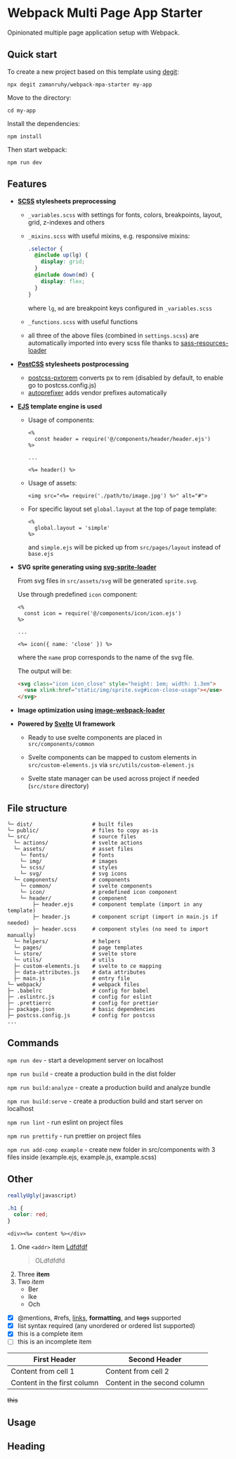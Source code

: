 # Webpack Multi Page App Starter

Opinionated multiple page application setup with Webpack.

## Quick start

To create a new project based on this template using
[degit](https://github.com/Rich-Harris/degit):

```
npx degit zamanruhy/webpack-mpa-starter my-app
```

Move to the directory:

```
cd my-app
```

Install the dependencies:

```
npm install
```

Then start webpack:

```
npm run dev
```

## Features

- **[SCSS](https://github.com/sass/node-sass) stylesheets preprocessing**

  - `_variables.scss` with settings for fonts, colors, breakpoints, layout,
    grid, z-indexes and others
  - `_mixins.scss` with useful mixins, e.g. responsive mixins:

    ```scss
    .selector {
      @include up(lg) {
        display: grid;
      }
      @include down(md) {
        display: flex;
      }
    }
    ```

    where `lg`, `md` are breakpoint keys configured in `_variables.scss`

  - `_functions.scss` with useful functions
  - all three of the above files (combined in `settings.scss`) are automatically
    imported into every scss file thanks to
    [sass-resources-loader](https://github.com/shakacode/sass-resources-loader)

- **[PostCSS](https://github.com/postcss/postcss) stylesheets postprocessing**

  - [postcss-pxtorem](https://github.com/cuth/postcss-pxtorem) converts px to
    rem (disabled by default, to enable go to postcss.config.js)
  - [autoprefixer](https://github.com/postcss/autoprefixer) adds vendor prefixes
    automatically

- **[EJS](https://github.com/difelice/ejs-loader) template engine is used**

  - Usage of components:

    ```ejs
    <%
      const header = require('@/components/header/header.ejs')
    %>

    ...

    <%= header() %>
    ```

  - Usage of assets:

    ```ejs
    <img src="<%= require('./path/to/image.jpg') %>" alt="#">
    ```

  - For specific layout set `global.layout` at the top of page template:

    ```ejs
    <%
      global.layout = 'simple'
    %>
    ```

    and `simple.ejs` will be picked up from `src/pages/layout` instead of
    `base.ejs`

- **SVG sprite generating using
  [svg-sprite-loader](https://github.com/JetBrains/svg-sprite-loader)**

  From svg files in `src/assets/svg` will be generated `sprite.svg`.

  Use through predefined `icon` component:

  ```ejs
  <%
    const icon = require('@/components/icon/icon.ejs')
  %>

  ...

  <%= icon({ name: 'close' }) %>
  ```

  where the `name` prop corresponds to the name of the svg file.

  The output will be:

  ```html
  <svg class="icon icon_close" style="height: 1em; width: 1.3em">
    <use xlink:href="static/img/sprite.svg#icon-close-usage"></use>
  </svg>
  ```

- **Image optimization using
  [image-webpack-loader](https://github.com/tcoopman/image-webpack-loader)**

- **Powered by [Svelte](https://svelte.dev/) UI framework**

  - Ready to use svelte components are placed in` src/components/common`

  - Svelte components can be mapped to custom elements in
    `src/custom-elements.js` via `src/utils/custom-element.js`

  - Svelte state manager can be used across project if needed (`src/store`
    directory)

## File structure

```
└─ dist/                   # built files
└─ public/                 # files to copy as-is
└─ src/                    # source files
  └─ actions/              # svelte actions
  └─ assets/               # asset files
    └─ fonts/              # fonts
    └─ img/                # images
    └─ scss/               # styles
    └─ svg/                # svg icons
  └─ components/           # components
    └─ common/             # svelte components
    └─ icon/               # predefined icon component
    └─ header/             # component
        ├─ header.ejs      # component template (import in any template)
        ├─ header.js       # component script (import in main.js if needed)
        ├─ header.scss     # component styles (no need to import manually)
  └─ helpers/              # helpers
  └─ pages/                # page templates
  └─ store/                # svelte store
  └─ utils/                # utils
  ├─ custom-elements.js    # svelte to ce mapping
  ├─ data-attributes.js    # data attributes
  ├─ main.js               # entry file
└─ webpack/                # webpack files
├─ .babelrc                # config for babel
├─ .eslintrc.js            # config for eslint
├─ .prettierrc             # config for prettier
├─ package.json            # basic dependencies
├─ postcss.config.js       # config for postcss
...
```

## Commands

`npm run dev` - start a development server on localhost

`npm run build` - create a production build in the dist folder

`npm run build:analyze` - create a production build and analyze bundle

`npm run build:serve` - create a production build and start server on localhost

`npm run lint` - run eslint on project files

`npm run prettify` - run prettier on project files

`npm run add-comp example` - create new folder in src/components with 3 files
inside (example.ejs, example.js, example.scss)

## Other

```js
reallyUgly(javascript)
```

```css
.h1 {
  color: red;
}
```

```ejs
<div><%= content %></div>
```

1. One `<addr>` item [Ldfdfdf](google.com)
   > OLdfdfdfd
1. Three **item**
1. Two _item_
   - Ber
   - Ike
   - Och

- [x] @mentions, #refs, [links](), **formatting**, and <del>tags</del> supported
- [x] list syntax required (any unordered or ordered list supported)
- [x] this is a complete item
- [ ] this is an incomplete item

| First Header                | Second Header                |
| --------------------------- | ---------------------------- |
| Content from cell 1         | Content from cell 2          |
| Content in the first column | Content in the second column |

~~this~~

## Usage

## Heading
